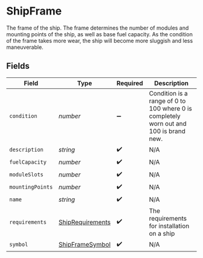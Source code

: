 # ShipFrame

The frame of the ship. The frame determines the number of modules and mounting points of the ship, as well as base fuel capacity. As the condition of the frame takes more wear, the ship will become more sluggish and less maneuverable.


## Fields

| Field                                                                                 | Type                                                                                  | Required                                                                              | Description                                                                           |
| ------------------------------------------------------------------------------------- | ------------------------------------------------------------------------------------- | ------------------------------------------------------------------------------------- | ------------------------------------------------------------------------------------- |
| `condition`                                                                           | *number*                                                                              | :heavy_minus_sign:                                                                    | Condition is a range of 0 to 100 where 0 is completely worn out and 100 is brand new. |
| `description`                                                                         | *string*                                                                              | :heavy_check_mark:                                                                    | N/A                                                                                   |
| `fuelCapacity`                                                                        | *number*                                                                              | :heavy_check_mark:                                                                    | N/A                                                                                   |
| `moduleSlots`                                                                         | *number*                                                                              | :heavy_check_mark:                                                                    | N/A                                                                                   |
| `mountingPoints`                                                                      | *number*                                                                              | :heavy_check_mark:                                                                    | N/A                                                                                   |
| `name`                                                                                | *string*                                                                              | :heavy_check_mark:                                                                    | N/A                                                                                   |
| `requirements`                                                                        | [ShipRequirements](../../models/shared/shiprequirements.md)                           | :heavy_check_mark:                                                                    | The requirements for installation on a ship                                           |
| `symbol`                                                                              | [ShipFrameSymbol](../../models/shared/shipframesymbol.md)                             | :heavy_check_mark:                                                                    | N/A                                                                                   |